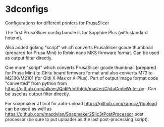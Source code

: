 # 3dconfigs
Configurations for different printers for PrusaSlicer

The first PrusaSlicer config bundle is for Sapphire Plus (with standard hotend).

Also added golang "script" which converts PrusaSlicer gcode thumbnail (prepared for Prusa Mini) to
Robin nano MKS firmware format. Can be used as output filter directly.

One more "script" which converts PrusaSlicer gcode thumbnail (prepared for Prusa Mini) to
Chitu board firmware format and also converts M73 to M2100/M2101 (for Qidi X-Max or X-Plus).
Part of output image format code "converted" from python from https://github.com/alkaes/QidiPrint/blob/master/ChituCodeWriter.py .
Can be used as output filter directly.

For snapmaker J1 tool for auto-upload https://github.com/kanocz/j1upload can be used as well as
https://github.com/macdylan/Snapmaker2Slic3rPostProcessor post processor (be sure to put uploader
as the last post-processing script).
